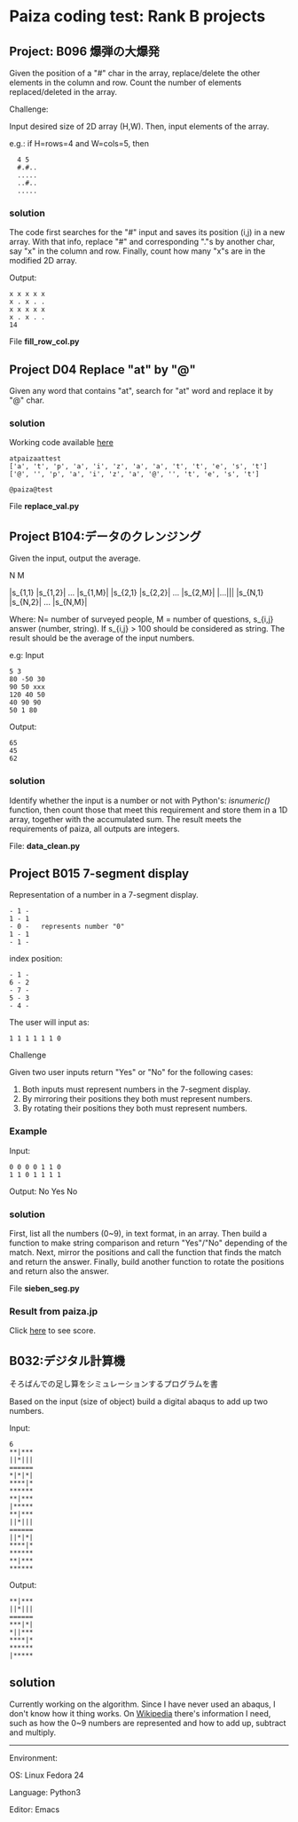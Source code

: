 # Paiza coding test: Rank B projects

## Project: B096 爆弾の大爆発

Given the position of a "#" char in the array, replace/delete the other elements in the column and row. Count the number of elements replaced/deleted in the array.

Challenge:

Input desired size of 2D array (H,W). Then, input elements of the array.

e.g.: if H=rows=4 and W=cols=5, then

      4 5
      #.#..
      .....
      ..#..
      .....

### solution

The code first searches for the "#" input and saves its position (i,j) in a new array. With that info, replace "#" and corresponding "."s by another char, say "x" in the column and row. Finally, count how many "x"s are in the modified 2D array.

Output:

	x x x x x 
	x . x . .
	x x x x x
	x . x . .
	14

File **fill_row_col.py**

## Project D04 Replace "at" by "@"

Given any word that contains "at", search for "at" word and replace it by "@" char.

### solution

Working code available [here](https://replit.com/@ndzerglink/ReplaceValue#main.py)

	atpaizaattest
	['a', 't', 'p', 'a', 'i', 'z', 'a', 'a', 't', 't', 'e', 's', 't']
	['@', '', 'p', 'a', 'i', 'z', 'a', '@', '', 't', 'e', 's', 't']
	
	@paiza@test

File **replace_val.py**

## Project B104:データのクレンジング

Given the input, output the average.

N M

|s_{1,1} |s_{1,2}| ... |s_{1,M}|
|s_{2,1} |s_{2,2}| ... |s_{2,M}|
|...|||
|s_{N,1} |s_{N,2}| ... |s_{N,M}|

Where: N= number of surveyed people, M = number of questions,
s_{i,j} answer (number, string). If s_{i,j} > 100 should be considered as string. The result should be the average of the input numbers.

e.g: Input

	5 3
	80 -50 30
	90 50 xxx
	120 40 50
	40 90 90
	50 1 80

Output:

	65
	45
	62

### solution

Identify whether the input is a number or not with Python's: _isnumeric()_ function, then count those that meet this requirement and store them in a 1D array, together with the accumulated sum. The result meets the requirements of paiza, all outputs are integers.

File: **data_clean.py**

## Project B015 7-segment display

Representation of a number in a 7-segment display.

	- 1 -
	1 - 1
	- 0 -	represents number "0"
	1 - 1
	- 1 -

index position:           

	- 1 -
	6 - 2
	- 7 -
	5 - 3
	- 4 -

The user will input as:
 
	1 1 1 1 1 1 0

Challenge

Given two user inputs return "Yes" or "No" for the following cases:

1. Both inputs must represent numbers in the 7-segment display.
2. By mirroring their positions they both must represent numbers.
3. By rotating their positions they both must represent numbers.

### Example
Input: 

	0 0 0 0 1 1 0
	1 1 0 1 1 1 1

Output:	
	No
	Yes
	No

### solution

First, list all the numbers (0~9), in text format, in an array. Then build a function to make string comparison and return "Yes"/"No" depending of the match. Next, mirror the positions and call the function that finds the match and return the answer. Finally, build another function to rotate the positions and return also the answer. 

File **sieben_seg.py**

### Result from paiza.jp

Click [here](https://prnt.sc/4aSQXTvrxXpb) to see score.

## B032:デジタル計算機

そろばんでの足し算をシミュレーションするプログラムを書

Based on the input (size of object) build a digital abaqus to add up two numbers.

Input:

	6
	**|***
	||*|||
	======
	*|*|*|
	****|*
	******
	**|***
	|*****
	**|***
	||*|||
	======
	||*|*|
	****|*
	******
	**|***
	******

Output:

	**|***
	||*|||
	======
	***|*|
	*||***
	****|*
	******
	|*****
## solution

Currently working on the algorithm. Since I have never used an abaqus, I don't know how it thing works. On [Wikipedia](https://ja.wikipedia.org/wiki/%E3%81%9D%E3%82%8D%E3%81%B0%E3%82%93) there's information I need, such as how the 0~9 numbers are represented and how to add up, subtract and multiply.

---
Environment:

OS: Linux Fedora 24

Language: Python3

Editor: Emacs

